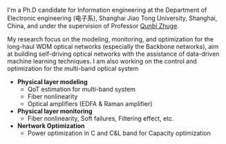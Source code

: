 
I'm a Ph.D candidate for Information engineering at the Department of Electronic engineering (电子系), Shanghai Jiao Tong University, Shanghai, China, and under the supervision of Professor [Qunbi Zhuge](https://zhuge.sjtu.edu.cn/). 

My research focus on the modeling, monitoring, and optimization for the long-haul WDM optical networks (especially the Backbone networks), aim at building self-driving optical networks with the assistance of data-driven machine learning techniques. I am also working on the control and optimization for the multi-band optical system
- **Physical layer modeling**
  - QoT estimation for multi-band system
  - Fiber nonlinearity
  - Optical amplifiers (EDFA & Raman amplifier)
- **Physical layer monitoring**
  - Fiber nonlinearity, Soft failures, Filtering effect, etc.
- **Nertwork Optimization**
  - Power optimization in C and C&L band for Capacity optimization


